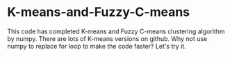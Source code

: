 # K-means-and-Fuzzy-C-means
This code has completed K-means and Fuzzy C-means clustering algorithm by numpy.
There are lots of K-means versions on github. Why not use numpy to replace for loop to make the code faster? Let's try it.
